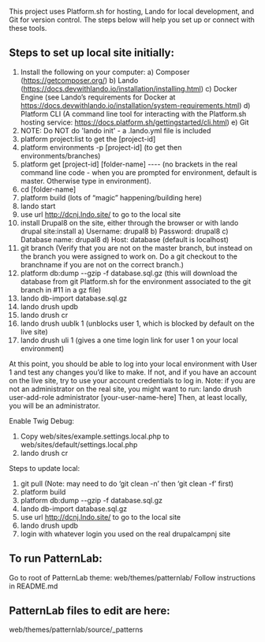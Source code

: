 This project uses Platform.sh for hosting, Lando for local development, and Git for version control. The steps below will help you set up or connect with these tools.

## Steps to set up local site initially:  
1) Install the following on your computer: 
    a) Composer (https://getcomposer.org/)
    b) Lando (https://docs.devwithlando.io/installation/installing.html)
    c) Docker Engine (see Lando’s requirements for Docker at https://docs.devwithlando.io/installation/system-requirements.html)
    d) Platform CLI (A command line tool for interacting with the Platform.sh hosting service: https://docs.platform.sh/gettingstarted/cli.html)
    e) Git
2) NOTE: Do NOT do 'lando init' - a .lando.yml file is included
3) platform project:list to get the [project-id]  
4) platform environments -p [project-id] (to get then environments/branches)
5) platform get [project-id] [folder-name] ---- (no brackets in the real command line code - 
when you are prompted for environment, default is master. Otherwise type in environment).
6) cd [folder-name]
7) platform build (lots of “magic” happening/building here)
8) lando start
9) use url http://dcnj.lndo.site/ to go to the local site
10) install Drupal8 on the site, either through the browser or with lando drupal site:install
    a) Username: drupal8
    b) Password: drupal8
    c) Database name: drupal8
    d) Host: database (default is localhost)
11) git branch (Verify that you are not on the master branch, but instead on the branch you were assigned to work on. Do a git checkout to the branchname if you are not on the correct branch.)
12) platform db:dump --gzip -f database.sql.gz (this will download the database from git Platform.sh for the environment associated to the git branch in #11 in a gz file)
13) lando db-import database.sql.gz
14) lando drush updb
15) lando drush cr
16) lando drush uublk 1 (unblocks user 1, which is blocked by default on the live site)
17) lando drush uli 1 (gives a one time login link for user 1 on your local environment)

At this point, you should be able to log into your local environment with User 1 and test any changes you’d like to make. If not, and if you have an account on the live site, try to use your account credentials to log in. Note: if you are not an administrator on the real site, you might want to run: lando drush user-add-role administrator [your-user-name-here]
Then, at least locally, you will be an administrator.

Enable Twig Debug:
1) Copy web/sites/example.settings.local.php to web/sites/default/settings.local.php
2) lando drush cr

Steps to update local:
1) git pull (Note: may need to do ‘git clean -n’ then ‘git clean -f’ first)
2) platform build
3) platform db:dump --gzip -f database.sql.gz
4) lando db-import database.sql.gz
5) use url http://dcnj.lndo.site/ to go to the local site
6) lando drush updb
7) login with whatever login you used on the real drupalcampnj site

## To run PatternLab:
Go to root of PatternLab theme: web/themes/patternlab/
Follow instructions in README.md

## PatternLab files to edit are here:
web/themes/patternlab/source/_patterns